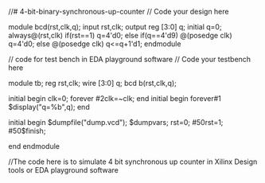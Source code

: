 //# 4-bit-binary-synchronous-up-counter
// Code your design here

module bcd(rst,clk,q);
  input  rst,clk;
  output reg [3:0] q;
  initial q=0;
  always@(rst,clk)
    if(rst==1)
      q=4'd0;
  else if(q==4'd9)
    @(posedge clk) q=4'd0;
   else
     @(posedge clk) q<=q+1'd1;
endmodule

// code for test bench in EDA playground software
// Code your testbench here

module tb;
  reg rst,clk;
  wire [3:0] q;
  bcd b(rst,clk,q);
  
 
  initial begin
    clk=0;
  forever
    #2clk=~clk;
  end
  initial begin
    forever#1 $display("q=%b",q);
      end
  
  initial 
    begin
      $dumpfile("dump.vcd"); $dumpvars;
     rst=0;
      #50rst=1;
      #50$finish;
    
  end
endmodule

//The code here is to simulate 4 bit synchronous up counter in Xilinx Design tools or EDA playground software
